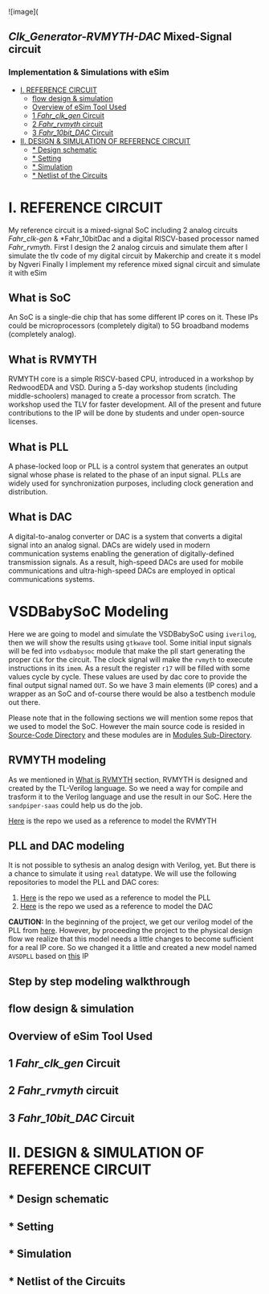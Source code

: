 ![image](  
  ## *Clk_Generator-RVMYTH-DAC* Mixed-Signal circuit 
  ###     Implementation & Simulations with eSim



- [I.    REFERENCE CIRCUIT](#i----reference-circuit)
  * [flow design & simulation](#flow-design---simulation)
  * [Overview of eSim Tool Used](#overview-of-esim-tool-used)
  * [1 *Fahr_clk_gen* Circuit](#1--fahr-clk-gen--circuit)
  * [2 *Fahr_rvmyth* circuit](#2--fahr-rvmyth--circuit)
  * [3 *Fahr_10bit_DAC* Circuit](#3--fahr-10bit-dac--circuit)
- [II.   DESIGN & SIMULATION OF REFERENCE CIRCUIT](#ii---design---simulation-of-reference-circuit)
  * [* Design schematic](#--design-schematic)
  * [* Setting](#--setting)
  * [* Simulation](#--simulation)
  * [* Netlist of the Circuits](#--netlist-of-the-circuits)






# I.	REFERENCE CIRCUIT
 My reference circuit is a mixed-signal SoC including 2 analog circuits *Fahr_clk-gen* & *Fahr_10bitDac and a digital RISCV-based processor named *Fahr_rvmyth*.
First I  design the 2 analog  circuis and simulate them after I simulate the tlv code of my digital circuit  by Makerchip and create  it s model by Ngveri  Finally I implement my reference mixed signal circuit and simulate it with eSim


## What is SoC

An SoC is a single-die chip that has some different IP cores on it. These IPs could be  microprocessors (completely digital) to 5G broadband modems (completely analog).

## What is RVMYTH

RVMYTH core is a simple RISCV-based CPU, introduced in a workshop by RedwoodEDA and VSD. During a 5-day workshop students (including middle-schoolers) managed to create a processor from scratch. The workshop used the TLV for faster development. All of the present and future contributions to the IP will be done by students and under open-source licenses.

## What is PLL

A phase-locked loop or PLL is a control system that generates an output signal whose phase is related to the phase of an input signal. PLLs are widely used for synchronization purposes, including clock generation and distribution.

## What is DAC

A digital-to-analog converter or DAC is a system that converts a digital signal into an analog signal. DACs are widely used in modern communication systems enabling the generation of digitally-defined transmission signals. As a result, high-speed DACs are used for mobile communications and ultra-high-speed DACs are employed in optical communications systems.

# VSDBabySoC Modeling

Here we are going to model and simulate the VSDBabySoC using `iverilog`, then we will show the results using `gtkwave` tool. Some initial input signals will be fed into `vsdbabysoc` module that make the pll start generating the proper `CLK` for the circuit. The clock signal will make the `rvmyth` to execute instructions in its `imem`. As a result the register `r17` will be filled with some values cycle by cycle. These values are used by dac core to provide the final output signal named `OUT`. So we have 3 main elements (IP cores) and a wrapper as an SoC and of-course there would be also a testbench module out there.

Please note that in the following sections we will mention some repos that we used to model the SoC. However the main source code is resided in [Source-Code Directory](src) and these modules are in [Modules Sub-Directory](src/module).

## RVMYTH modeling

As we mentioned in [What is RVMYTH](#what-is-rvmyth) section, RVMYTH is designed and created by the TL-Verilog language. So we need a way for compile and trasform it to the Verilog language and use the result in our SoC. Here the `sandpiper-saas` could help us do the job.

  [Here](https://github.com/shivanishah269/risc-v-core) is the repo we used as a reference to model the RVMYTH

## PLL and DAC modeling

It is not possible to sythesis an analog design with Verilog, yet. But there is a chance to simulate it using `real` datatype. We will use the following repositories to model the PLL and DAC cores:

  1. [Here](https://github.com/vsdip/rvmyth_avsdpll_interface) is the repo we used as a reference to model the PLL
  2. [Here](https://github.com/vsdip/rvmyth_avsddac_interface) is the repo we used as a reference to model the DAC

**CAUTION:** In the beginning of the project, we get our verilog model of the PLL from [here](https://github.com/vsdip/rvmyth_avsdpll_interface). However, by proceeding the project to the physical design flow we realize that this model needs a little changes to become sufficient for a real IP core. So we changed it a little and created a new model named `AVSDPLL` based on [this](https://github.com/lakshmi-sathi/avsdpll_1v8) IP

## Step by step modeling walkthrough


##    flow design & simulation 

##    Overview of eSim Tool Used      

## 1 *Fahr_clk_gen* Circuit  

## 2 *Fahr_rvmyth* circuit
## 3 *Fahr_10bit_DAC* Circuit 

# II.	DESIGN & SIMULATION OF REFERENCE CIRCUIT 

## * Design schematic
## * Setting 
## * Simulation 
## * Netlist of the Circuits

